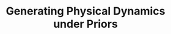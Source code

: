 ---
title: "Generating Physical Dynamics under Priors"
authors: "<strong>Zhou Zihan</strong>, Xiaoxue Wang, Tianshu Yu<sup>#</sup>"
collection: publications
category: conferences
permalink: /publication/generating-physical-dynamics-under-prior

excerpt: 'This paper addresses the challenge of generating physically feasible dynamics in a data-driven context by incorporating physical priors into diffusion-based generative models. While traditional generative approaches often fail to enforce fundamental physical laws, the proposed framework integrates two types of priors: distributional priors, such as roto-translational invariance, and physical feasibility priors, including conservation laws and PDE constraints. By embedding these priors into the generative process, the method efficiently produces realistic physical dynamics, such as trajectories and flows. Empirical evaluations demonstrate its effectiveness across various physical systems, highlighting its potential for advancing AI-driven scientific modeling.'

venue: 'ICLR2025'
paperurl: 'https://arxiv.org/pdf/2409.00730'
---